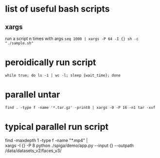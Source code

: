 # list of useful bash scripts

## xargs
run a script n times with args
`seq 1000 | xargs -P 64 -I {} sh -c "./sample.sh" `

# peroidically run script
`while true; do ls -1 | wc -l; sleep {wait_time}; done`


# parallel untar
`find . -type f -name '*.tar.gz' -print0 | xargs -0 -P 16 -n1 tar -xvf`

# typical parallel run script

find -maxdepth 1 -type f -name "*.mp4" | \
xargs -I {} -P 8 python ./spiga/demo/app.py --input {} --outpath /data/datasets_v2/faces_v3/


